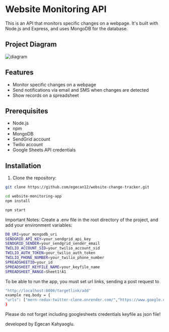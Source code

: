 # Website Monitoring API

This is an API that monitors specific changes on a webpage. It's built with Node.js and Express, and uses MongoDB for the database.

## Project Diagram

![diagram](https://github.com/egecan12/website-change-tracker/assets/45043515/70c66fc4-b53d-4d72-998e-7fd01eb11515)

## Features

- Monitor specific changes on a webpage
- Send notifications via email and SMS when changes are detected
- Show records on a spreadsheet

## Prerequisites

- Node.js
- npm
- MongoDB
- SendGrid account
- Twilio account
- Google Sheets API credentials

## Installation

1. Clone the repository:

```sh
git clone https://github.com/egecan12/website-change-tracker.git

cd website-monitoring-app
npm install

npm start
```

Important Notes:
Create a .env file in the root directory of the project, and add your environment variables:

```sh
DB_URI=your_mongodb_uri
SENDGRID_API_KEY=your_sendgrid_api_key
SENDGRID_SENDER=your_sendgrid_sender_email
TWILIO_ACCOUNT_SID=your_twilio_account_sid
TWILIO_AUTH_TOKEN=your_twilio_auth_token
TWILIO_PHONE_NUMBER=your_twilio_phone_number
SPREADSHEETID=your_id
SPREADSHEET_KEYFILE_NAME=your_keyfile_name
SPREADSHEET_RANGE=Sheet1!A1
```

To be able to run the app, you must set url links, sending a post request to

```sh
"http://localhost:8000/targetlink/add"
example req.body = {
"urls": ["mern-redux-twitter-clone.onrender.com/","https://www.google.com/search?client=firefox-b-d&q=homesense+luggage+buy", "https://translate.google.com/", "https://www.makeuseof.com/using-galaxy-watch-with-iphone/" ]
}
```

Please do not forget including googlesheets credentials keyfile as json file!

developed by Egecan Kahyaoglu.
